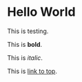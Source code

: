 # Hello World

This is testing.

This is **bold**.

This is *italic*.

This is [link to top](#hello-world).

